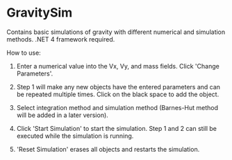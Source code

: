 # GravitySim
Contains basic simulations of gravity with different numerical and simulation methods.
.NET 4 framework required.

How to use:
1. Enter a numerical value into the Vx, Vy, and mass fields. Click 'Change Parameters'.

2. Step 1 will make any new objects have the entered parameters and can be repeated multiple times. Click on the black space to add the object.

3. Select integration method and simulation method (Barnes-Hut method will be added in a later version).

4. Click 'Start Simulation' to start the simulation. Step 1 and 2 can still be executed while the simulation is running.

5. 'Reset Simulation' erases all objects and restarts the simulation.
